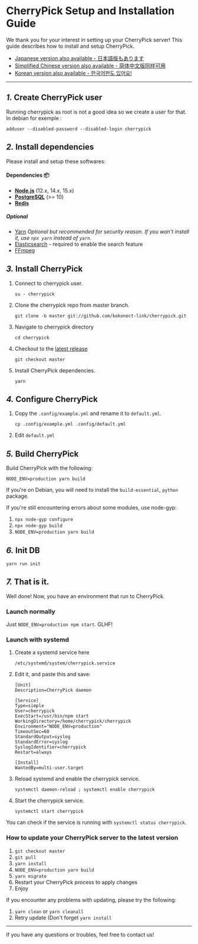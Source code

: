 CherryPick Setup and Installation Guide
================================================================

We thank you for your interest in setting up your CherryPick server!
This guide describes how to install and setup CherryPick.

- [Japanese version also available - 日本語版もあります](./setup.ja.md)
- [Simplified Chinese version also available - 简体中文版同样可用](./setup.zh.md)
- [Korean version also available - 한국어판도 있어요!](./setup.ko.md)

----------------------------------------------------------------

*1.* Create CherryPick user
----------------------------------------------------------------
Running cherrypick as root is not a good idea so we create a user for that.
In debian for exemple :

```
adduser --disabled-password --disabled-login cherrypick
```

*2.* Install dependencies
----------------------------------------------------------------
Please install and setup these softwares:

#### Dependencies :package:
* **[Node.js](https://nodejs.org/en/)** (12.x, 14.x, 15.x)
* **[PostgreSQL](https://www.postgresql.org/)** (>= 10)
* **[Redis](https://redis.io/)**

##### Optional
* [Yarn](https://yarnpkg.com/) *Optional but recommended for security reason. If you won't install it, use `npx yarn` instead of `yarn`.*
* [Elasticsearch](https://www.elastic.co/) - required to enable the search feature
* [FFmpeg](https://www.ffmpeg.org/)

*3.* Install CherryPick
----------------------------------------------------------------
1. Connect to cherrypick user.

	`su - cherrypick`

2. Clone the cherrypick repo from master branch.

	`git clone -b master git://github.com/kokonect-link/cherrypick.git`

3. Navigate to cherrypick directory

	`cd cherrypick`

4. Checkout to the [latest release](https://github.com/kokonect-link/cherrypick/releases/latest)

	`git checkout master`

5. Install CherryPick dependencies.

	`yarn`

*4.* Configure CherryPick
----------------------------------------------------------------
1. Copy the `.config/example.yml` and rename it to `default.yml`.

	`cp .config/example.yml .config/default.yml`

2. Edit `default.yml`

*5.* Build CherryPick
----------------------------------------------------------------

Build CherryPick with the following:

`NODE_ENV=production yarn build`

If you're on Debian, you will need to install the `build-essential`, `python` package.

If you're still encountering errors about some modules, use node-gyp:

1. `npx node-gyp configure`
2. `npx node-gyp build`
3. `NODE_ENV=production yarn build`

*6.* Init DB
----------------------------------------------------------------
``` shell
yarn run init
```

*7.* That is it.
----------------------------------------------------------------
Well done! Now, you have an environment that run to CherryPick.

### Launch normally
Just `NODE_ENV=production npm start`. GLHF!

### Launch with systemd

1. Create a systemd service here

	`/etc/systemd/system/cherrypick.service`

2. Edit it, and paste this and save:

	```
	[Unit]
	Description=CherryPick daemon

	[Service]
	Type=simple
	User=cherrypick
	ExecStart=/usr/bin/npm start
	WorkingDirectory=/home/cherrypick/cherrypick
	Environment="NODE_ENV=production"
	TimeoutSec=60
	StandardOutput=syslog
	StandardError=syslog
	SyslogIdentifier=cherrypick
	Restart=always

	[Install]
	WantedBy=multi-user.target
	```

3. Reload systemd and enable the cherrypick service.

	`systemctl daemon-reload ; systemctl enable cherrypick`

4. Start the cherrypick service.

	`systemctl start cherrypick`

You can check if the service is running with `systemctl status cherrypick`.

### How to update your CherryPick server to the latest version
1. `git checkout master`
2. `git pull`
3. `yarn install`
4. `NODE_ENV=production yarn build`
5. `yarn migrate`
6. Restart your CherryPick process to apply changes
7. Enjoy

If you encounter any problems with updating, please try the following:
1. `yarn clean` or `yarn cleanall`
2. Retry update (Don't forget `yarn install`

----------------------------------------------------------------

If you have any questions or troubles, feel free to contact us!
